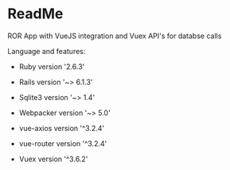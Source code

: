 # ReadMe

ROR App with VueJS integration and Vuex API's for databse calls

Language and features:

* Ruby version '2.6.3'

* Rails version '~> 6.1.3'

* Sqlite3 version '~> 1.4'

* Webpacker version '~> 5.0'

* vue-axios version '^3.2.4'

* vue-router version '^3.2.4'

* Vuex version '^3.6.2'
